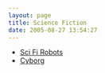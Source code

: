 ```yaml
---
layout: page
title: Science Fiction
date: 2005-08-27 13:54:27
---
```

* [Sci Fi Robots](/wiki/sci_fi_robots)
* [Cyborg](/wiki/cyborg)
